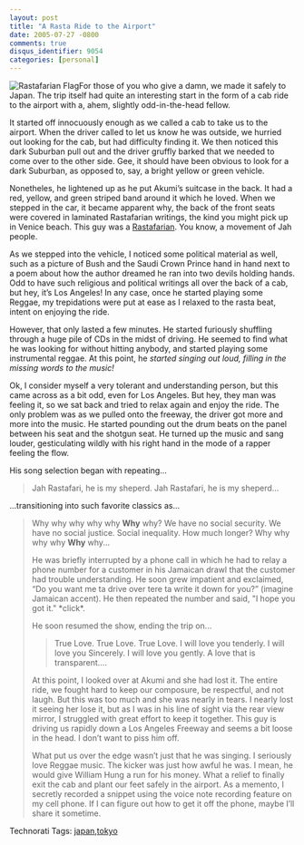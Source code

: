 ```yaml
---
layout: post
title: "A Rasta Ride to the Airport"
date: 2005-07-27 -0800
comments: true
disqus_identifier: 9054
categories: [personal]
---
```

![Rastafarian Flag](http://haacked.com/images/RastafariFlag.jpg)For
those of you who give a damn, we made it safely to Japan. The trip
itself had quite an interesting start in the form of a cab ride to the
airport with a, ahem, slightly odd-in-the-head fellow.

It started off innocuously enough as we called a cab to take us to the
airport. When the driver called to let us know he was outside, we
hurried out looking for the cab, but had difficulty finding it. We then
noticed this dark Suburban pull out and the driver gruffly barked that
we needed to come over to the other side. Gee, it should have been
obvious to look for a dark Suburban, as opposed to, say, a bright yellow
or green vehicle.

Nonetheles, he lightened up as he put Akumi’s suitcase in the back. It
had a red, yellow, and green striped band around it which he loved. When
we stepped in the car, it became apparent why, the back of the front
seats were covered in laminated Rastafarian writings, the kind you might
pick up in Venice beach. This guy was a
[Rastafarian](http://en.wikipedia.org/wiki/Rastafari). You know, a
movement of Jah people.

As we stepped into the vehicle, I noticed some political material as
well, such as a picture of Bush and the Saudi Crown Prince hand in hand
next to a poem about how the author dreamed he ran into two devils
holding hands. Odd to have such religious and political writings all
over the back of a cab, but hey, it’s Los Angeles! In any case, once he
started playing some Reggae, my trepidations were put at ease as I
relaxed to the rasta beat, intent on enjoying the ride.

However, that only lasted a few minutes. He started furiously shuffling
through a huge pile of CDs in the midst of driving. He seemed to find
what he was looking for without hitting anybody, and started playing
some instrumental reggae. At this point, he *started singing out loud,
filling in the missing words to the music!*

Ok, I consider myself a very tolerant and understanding person, but this
came across as a bit odd, even for Los Angeles. But hey, they man was
feeling it, so we sat back and tried to relax again and enjoy the ride.
The only problem was as we pulled onto the freeway, the driver got more
and more into the music. He started pounding out the drum beats on the
panel between his seat and the shotgun seat. He turned up the music and
sang louder, gesticulating wildly with his right hand in the mode of a
rapper feeling the flow.

His song selection began with repeating...

> Jah Rastafari, he is my sheperd. Jah Rastafari, he is my sheperd...

...transitioning into such favorite classics as...

> Why why why why why **Why** why? We have no social security. We have
> no social justice. Social inequality. How much longer? Why why why why
> **Why** why...
>
> He was briefly interrupted by a phone call in which he had to relay a
> phone number for a customer in his Jamaican drawl that the customer
> had trouble understanding. He soon grew impatient and exclaimed, “Do
> you want me ta drive over tere ta write it down for you?” (imagine
> Jamaican accent). He then repeated the number and said, "I hope you
> got it." \*click\*.
>
> He soon resumed the show, ending the trip on...
>
> > True Love. True Love. True Love. I will love you tenderly. I will
> > love you Sincerely. I will love you gently. A love that is
> > transparent....
>
> At this point, I looked over at Akumi and she had lost it. The entire
> ride, we fought hard to keep our composure, be respectful, and not
> laugh. But this was too much and she was nearly in tears. I nearly
> lost it seeing her lose it, but as I was in his line of sight via the
> rear view mirror, I struggled with great effort to keep it together.
> This guy is driving us rapidly down a Los Angeles Freeway and seems a
> bit loose in the head. I don’t want to piss him off.
>
> What put us over the edge wasn’t just that he was singing. I seriously
> love Reggae music. The kicker was just how awful he was. I mean, he
> would give William Hung a run for his money. What a relief to finally
> exit the cab and plant our feet safely in the airport. As a memento, I
> secretly recorded a snippet using the voice note recording feature on
> my cell phone. If I can figure out how to get it off the phone, maybe
> I’ll share it sometime.

Technorati Tags:
[japan](http://technorati.com/tags/japan),[tokyo](http://technorati.com/tags/tokyo)

